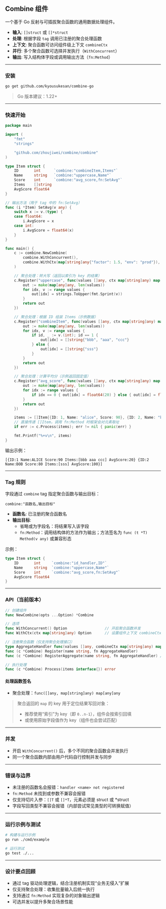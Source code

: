 ## Combine 组件

一个基于 Go 反射与可插拔聚合函数的通用数据处理组件。

- **输入**: `[]struct` 或 `[]*struct`
- **处理**: 根据字段 `tag` 调用已注册的聚合处理函数
- **上下文**: 聚合函数可访问组件级上下文 `combineCtx`
- **并行**: 多个聚合函数可选择并发执行（`WithConcurrent`）
- **输出**: 写入结构体字段或调用输出方法（`fn:Method`）

---

### 安装

```bash
go get github.com/kyousukesan/combine-go
```

> Go 版本建议：1.22+

---

### 快速开始

```go
package main

import (
    "fmt"
    "strings"

    "github.com/zhoujiwei/combine/combine"
)

type Item struct {
    ID       int      `combine:"combineItem,Items"`
    Name     string   `combine:"uppercase,Name"`
    Score    int      `combine:"avg_score,fn:SetAvg"`
    Items    []string
    AvgScore float64
}

// 输出方法（用于 tag 中的 fn:SetAvg）
func (i *Item) SetAvg(v any) {
    switch x := v.(type) {
    case float64:
        i.AvgScore = x
    case int:
        i.AvgScore = float64(x)
    }
}

func main() {
    c := combine.NewCombine(
        combine.WithConcurrent(),
        combine.WithCtx(map[string]any{"factor": 1.5, "env": "prod"}),
    )

    // 聚合处理：转大写（返回以索引为 key 的结果）
    c.Register("uppercase", func(values []any, ctx map[string]any) map[any]any {
        out := make(map[any]any, len(values))
        for idx, v := range values {
            out[idx] = strings.ToUpper(fmt.Sprint(v))
        }
        return out
    })

    // 聚合处理：根据 ID 组装 Items（示例数据）
    c.Register("combineItem", func(values []any, ctx map[string]any) map[any]any {
        out := make(map[any]any, len(values))
        for idx, v := range values {
            if id, _ := v.(int); id == 1 {
                out[idx] = []string{"bbb", "aaa", "ccc"}
            } else {
                out[idx] = []string{"sss"}
            }
        }
        return out
    })

    // 聚合处理：计算平均分（示例返回固定值）
    c.Register("avg_score", func(values []any, ctx map[string]any) map[any]any {
        out := make(map[any]any, len(values))
        for idx := range values {
            if idx == 0 { out[idx] = float64(20) } else { out[idx] = float64(100) }
        }
        return out
    })

    items := []Item{{ID: 1, Name: "alice", Score: 90}, {ID: 2, Name: "bob", Score: 80}}
    // 直接传递 []Item，调用 fn:Method 时框架会对元素取址
    if err := c.Process(items); err != nil { panic(err) }

    fmt.Printf("%+v\n", items)
}
```

输出示例：

```text
[{ID:1 Name:ALICE Score:90 Items:[bbb aaa ccc] AvgScore:20} {ID:2 Name:BOB Score:80 Items:[sss] AvgScore:100}]
```

---

### Tag 规则

字段通过 `combine` tag 指定聚合函数与输出目标：

```text
combine:"函数名,输出目标"
```

- **函数名**: 已注册的聚合函数名
- **输出目标**:
  - 省略或为字段名：将结果写入该字段
  - `fn:Method`：调用结构体的方法作为输出；方法签名为 `func (t *T) Method(v any)` 或兼容形态

示例：

```go
type Item struct {
    ID       int     `combine:"id_handler,ID"`
    Name     string  `combine:"uppercase,Name"`
    Score    int     `combine:"avg_score,fn:SetAvg"`
    AvgScore float64
}
```

---

### API（当前版本）

```go
// 创建组件
func NewCombine(opts ...Option) *Combine

// 选项
func WithConcurrent() Option                 // 开启聚合函数并发
func WithCtx(ctx map[string]any) Option      // 设置组件上下文 combineCtx

// 注册聚合函数（仅支持聚合处理接口）
type AggregateHandler func(values []any, combineCtx map[string]any) map[any]any
func (c *Combine) Register(name string, fn AggregateHandler)
func (c *Combine) RegisterAggregate(name string, fn AggregateHandler) // Register 的别名

// 执行处理
func (c *Combine) Process(items interface{}) error
```

#### 处理函数签名

- 聚合处理：`func([]any, map[string]any) map[any]any`

> 聚合返回的 `map` 的 key 用于定位结果写回对象：
> - 推荐使用“索引”为 key（即 `0..n-1`），组件会按索引回填
> - 或使用原始字段值作为 key（组件也会尝试匹配）

---

### 并发

- 开启 `WithConcurrent()` 后，多个不同的聚合函数会并发执行
- 同一个聚合函数内部由用户代码自行控制并发与同步

---

### 错误与边界

- 未注册的函数名会报错：`handler <name> not registered`
- `fn:Method` 未找到或参数不兼容会报错
- 仅支持切片入参：`[]T` 或 `[]*T`，元素必须是 struct 或 *struct
- 字段写回类型不兼容会报错（内部尝试常见类型的可转换赋值）

---

### 运行示例与测试

```bash
# 构建与运行示例
go run ./cmd/example

# 运行测试
go test ./...
```

---

### 设计要点回顾

- 通过 tag 驱动处理逻辑，结合注册机制实现“业务无侵入”扩展
- 仅支持聚合处理：收集批量输入后统一执行
- 支持通过 `fn:Method` 实现复杂的对象输出逻辑
- 可选并发以提升多聚合场景性能


